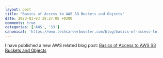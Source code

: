 ```yaml
---
layout: post
title: "Basics of Access to AWS S3 Buckets and Objects"
date: 2023-03-03 18:27:08 +0200
comments: true
categories: ['AWS', 'S3']
canonical: 'https://www.techcareerbooster.com/blog/basics-of-access-to-aws-s3-buckets-and-objects'
---
```


I have published a new AWS related blog post: [Basics of Access to AWS S3 Buckets and Objects](https://www.techcareerbooster.com/blog/basics-of-access-to-aws-s3-buckets-and-objects)
